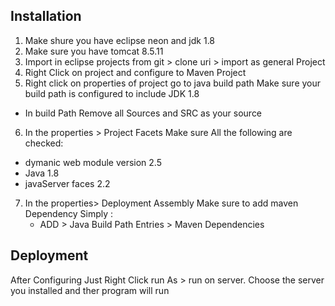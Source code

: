 ## Installation

1. Make shure you have eclipse neon and jdk 1.8 
2. Make sure you have tomcat 8.5.11
3. Import in eclipse projects from git > clone uri > import as general Project
4. Right Click on project and configure to Maven Project
5. Right click on properties of project go to java build path Make sure your build path is configured to include JDK 1.8
  * In build Path Remove all Sources and SRC as your source
6. In the properties > Project Facets Make sure All the following are checked: 
  * dymanic web module version 2.5
  * Java 1.8 
  * javaServer faces 2.2
7. In the properties> Deployment Assembly Make sure to add maven Dependency Simply :
   * ADD > Java Build Path Entries > Maven Dependencies

## Deployment
After Configuring Just Right Click run As > run on server. Choose the server you installed and ther program will run
   
